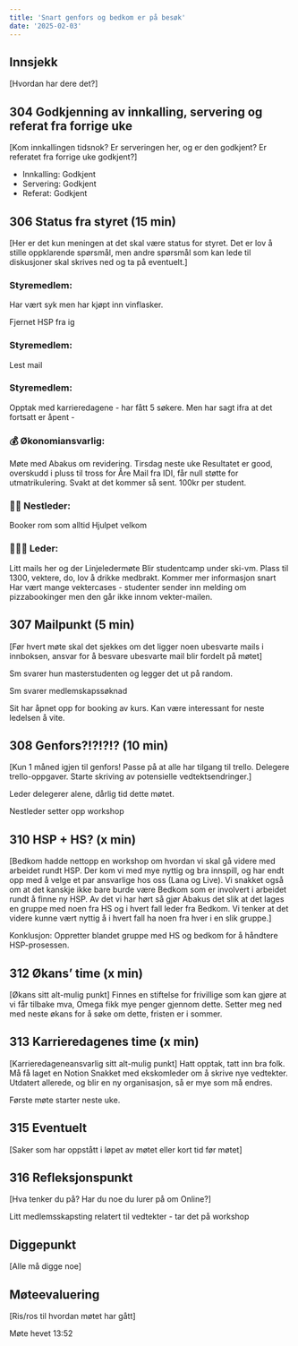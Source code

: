 ```yaml
---
title: 'Snart genfors og bedkom er på besøk'
date: '2025-02-03'
---
```


## Innsjekk

[Hvordan har dere det?]

## 304 Godkjenning av innkalling, servering og referat fra forrige uke

[Kom innkallingen tidsnok? Er serveringen her, og er den godkjent? Er referatet fra forrige uke godkjent?]

- Innkalling: Godkjent
- Servering: Godkjent
- Referat: Godkjent

## 306 Status fra styret (15 min)

[Her er det kun meningen at det skal være status for styret. Det er lov å stille oppklarende spørsmål, men andre spørsmål som kan lede til diskusjoner skal skrives ned og ta på eventuelt.]

### **Styremedlem**:

Har vært syk men har kjøpt inn vinflasker.

Fjernet HSP fra ig

### **Styremedlem**:

Lest mail

### **Styremedlem**:

Opptak med karrieredagene - har fått 5 søkere. Men har sagt ifra at det fortsatt er åpent -

### **💰** Økonomiansvarlig:

Møte med Abakus om revidering. Tirsdag neste uke
Resultatet er good, overskudd i pluss til tross for Åre 
Mail fra IDI, får null støtte for utmatrikulering. Svakt at det kommer så sent. 100kr per student.

### 👨🏼 Nestleder:

Booker rom som alltid
Hjulpet velkom

### 🧔🏼‍♂️ Leder:

Litt mails her og der
Linjeledermøte
Blir studentcamp under ski-vm. Plass til 1300, vektere, do, lov å drikke medbrakt. Kommer mer informasjon snart
Har vært mange vektercases - studenter sender inn melding om pizzabookinger men den går ikke innom vekter-mailen.

## 307 Mailpunkt (5 min)

[Før hvert møte skal det sjekkes om det ligger noen ubesvarte mails i innboksen, ansvar for å besvare ubesvarte mail blir fordelt på møtet]

Sm svarer hun masterstudenten og legger det ut på random.

Sm svarer medlemskapssøknad

Sit har åpnet opp for booking av kurs. Kan være interessant for neste ledelsen å vite.

## 308 Genfors?!?!?!? (10 min)

[Kun 1 måned igjen til genfors! Passe på at alle har tilgang til trello. Delegere trello-oppgaver. Starte skriving av potensielle vedtektsendringer.]

Leder delegerer alene, dårlig tid dette møtet.

Nestleder setter opp workshop 

## 310 HSP + HS? (x min)

[Bedkom hadde nettopp en workshop om hvordan vi skal gå videre med arbeidet rundt HSP. Der kom vi med mye nyttig og bra innspill, og har endt opp med å velge et par ansvarlige hos oss (Lana og Live). Vi snakket også om at det kanskje ikke bare burde være Bedkom som er involvert i arbeidet rundt å finne ny HSP. Av det vi har hørt så gjør Abakus det slik at det lages en gruppe med noen fra HS og i hvert fall leder fra Bedkom. Vi tenker at det videre kunne vært nyttig å i hvert fall ha noen fra hver i en slik gruppe.]

Konklusjon: Oppretter blandet gruppe med HS og bedkom for å håndtere HSP-prosessen. 

## 312 Økans’ time (x min)

[Økans sitt alt-mulig punkt]
Finnes en stiftelse for frivillige som kan gjøre at vi får tilbake mva, Omega fikk mye penger gjennom dette. Setter meg ned med neste økans for å søke om dette, fristen er i sommer.

## 313 Karrieredagenes time (x min)

[Karrieredageneansvarlig sitt alt-mulig punkt]
Hatt opptak, tatt inn bra folk.
Må få laget en Notion
Snakket med ekskomleder om å skrive nye vedtekter. Utdatert allerede, og blir en ny organisasjon, så er mye som må endres.

Første møte starter neste uke.

## 315 Eventuelt

[Saker som har oppstått i løpet av møtet eller kort tid før møtet]

## 316 Refleksjonspunkt

[Hva tenker du på? Har du noe du lurer på om Online?]

Litt medlemsskapsting relatert til vedtekter - tar det på workshop


## Diggepunkt

[Alle må digge noe]

## Møteevaluering

[Ris/ros til hvordan møtet har gått]

Møte hevet 13:52
